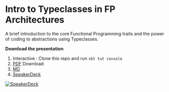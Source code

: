 # Intro to Typeclasses in FP Architectures #
A brief introduction to the core Functional Programming traits and the power of coding to abstractions using Typeclasses.

**Download the presentation**

1. Interactive : Clone this repo and run `sbt tut console`
2. [PDF](presentation.pdf) Download
3. [MD](presentation.md)
4. [SpeakerDeck](https://speakerdeck.com/raulraja/typeclasses-in-fp-architecture)

[![SpeakerDeck](cover.png)](https://speakerdeck.com/raulraja/typeclasses-in-fp-architecture)
